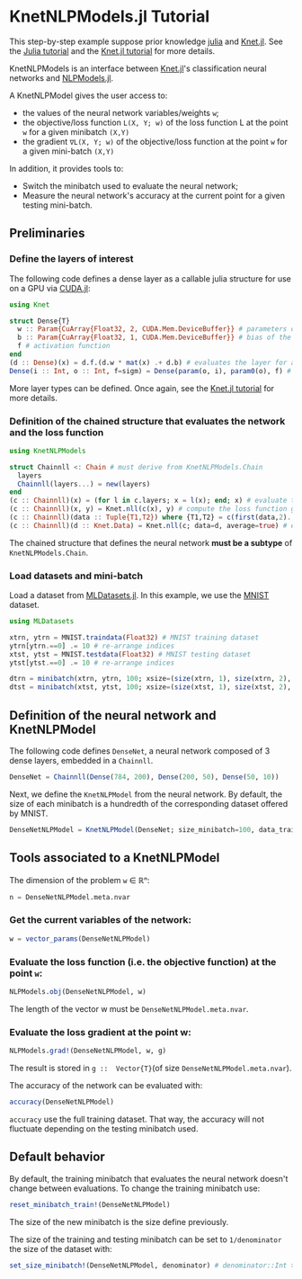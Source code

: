 # KnetNLPModels.jl Tutorial

This step-by-step example suppose prior knowledge [julia](https://julialang.org/) and [Knet.jl](https://github.com/denizyuret/Knet.jl.git).
See the [Julia tutorial](https://julialang.org/learning/) and the [Knet.jl tutorial](https://github.com/denizyuret/Knet.jl/tree/master/tutorial) for more details.

KnetNLPModels is an interface between [Knet.jl](https://github.com/denizyuret/Knet.jl.git)'s classification neural networks and [NLPModels.jl](https://github.com/JuliaSmoothOptimizers/NLPModels.jl.git).

A KnetNLPModel gives the user access to:
- the values of the neural network variables/weights `w`;
- the objective/loss function `L(X, Y; w)` of the loss function L at the point `w` for a given minibatch `(X,Y)`
- the gradient `∇L(X, Y; w)` of the objective/loss function at the point `w` for a given mini-batch `(X,Y)`

In addition, it provides tools to:
- Switch the minibatch used to evaluate the neural network;
- Measure the neural network's accuracy at the current point for a given testing mini-batch.

## Preliminaries

### Define the layers of interest
The following code defines a dense layer as a callable julia structure for use on a GPU via [CUDA.jl](https://github.com/JuliaGPU/CUDA.jl):
```julia
using Knet

struct Dense{T}
  w :: Param{CuArray{Float32, 2, CUDA.Mem.DeviceBuffer}} # parameters of the layers
  b :: Param{CuArray{Float32, 1, CUDA.Mem.DeviceBuffer}} # bias of the layer
  f # activation function
end
(d :: Dense)(x) = d.f.(d.w * mat(x) .+ d.b) # evaluates the layer for a given input x
Dense(i :: Int, o :: Int, f=sigm) = Dense(param(o, i), param0(o), f) # define a dense layer with input size i and output size o
```
More layer types can be defined.
Once again, see the [Knet.jl tutorial](https://github.com/denizyuret/Knet.jl/tree/master/tutorial) for more details.

### Definition of the chained structure that evaluates the network and the loss function 
```julia
using KnetNLPModels

struct Chainnll <: Chain # must derive from KnetNLPModels.Chain
  layers
  Chainnll(layers...) = new(layers)
end
(c :: Chainnll)(x) = (for l in c.layers; x = l(x); end; x) # evaluate the network for a given input x
(c :: Chainnll)(x, y) = Knet.nll(c(x), y) # compute the loss function given input x and expected output y
(c :: Chainnll)(data :: Tuple{T1,T2}) where {T1,T2} = c(first(data,2)...) # evaluate loss given data inputs (x,y)
(c :: Chainnll)(d :: Knet.Data) = Knet.nll(c; data=d, average=true) # evaluate negative log likelihood loss using a minibatch iterator d
```
The chained structure that defines the neural network **must be a subtype** of `KnetNLPModels.Chain`.

### Load datasets and mini-batch
Load a dataset from [MLDatasets.jl](https://github.com/JuliaML/MLDatasets.jl.git).
In this example, we use the [MNIST](https://juliaml.github.io/MLDatasets.jl/stable/datasets/MNIST/) dataset.
```julia
using MLDatasets

xtrn, ytrn = MNIST.traindata(Float32) # MNIST training dataset
ytrn[ytrn.==0] .= 10 # re-arrange indices
xtst, ytst = MNIST.testdata(Float32) # MNIST testing dataset
ytst[ytst.==0] .= 10 # re-arrange indices

dtrn = minibatch(xtrn, ytrn, 100; xsize=(size(xtrn, 1), size(xtrn, 2), 1, :)) # training mini-batch
dtst = minibatch(xtst, ytst, 100; xsize=(size(xtst, 1), size(xtst, 2), 1, :)) # testing mini-batch
```

## Definition of the neural network and KnetNLPModel
The following code defines `DenseNet`, a neural network composed of 3 dense layers, embedded in a `Chainnll`.
```julia
DenseNet = Chainnll(Dense(784, 200), Dense(200, 50), Dense(50, 10))
```
Next, we define the `KnetNLPModel` from the neural network.
By default, the size of each minibatch is a hundredth of the corresponding dataset offered by MNIST.
```julia
DenseNetNLPModel = KnetNLPModel(DenseNet; size_minibatch=100, data_train=(xtrn, ytrn), data_test=(xtst, ytst))
```

## Tools associated to a KnetNLPModel
The dimension of the problem `w` ∈ ℝⁿ:
```julia
n = DenseNetNLPModel.meta.nvar
```

### Get the current variables of the network:
```julia
w = vector_params(DenseNetNLPModel)
```

### Evaluate the loss function (i.e. the objective function) at the point `w`:
```julia
NLPModels.obj(DenseNetNLPModel, w)
```
The length of the vector w must be `DenseNetNLPModel.meta.nvar`.

### Evaluate the loss gradient at the point w:
```julia
NLPModels.grad!(DenseNetNLPModel, w, g)
```
The result is stored in `g ::  Vector{T}`(of size `DenseNetNLPModel.meta.nvar`).

The accuracy of the network can be evaluated with:
```julia
accuracy(DenseNetNLPModel)
```
`accuracy` use the full training dataset.
That way, the accuracy will not fluctuate depending on the testing minibatch used.

## Default behavior
By default, the training minibatch that evaluates the neural network doesn't change between evaluations.
To change the training minibatch use:
```julia
reset_minibatch_train!(DenseNetNLPModel)
```
The size of the new minibatch is the size define previously.

The size of the training and testing minibatch can be set to `1/denominator` the size of the dataset with:
```julia
set_size_minibatch!(DenseNetNLPModel, denominator) # denominator::Int > 1
```